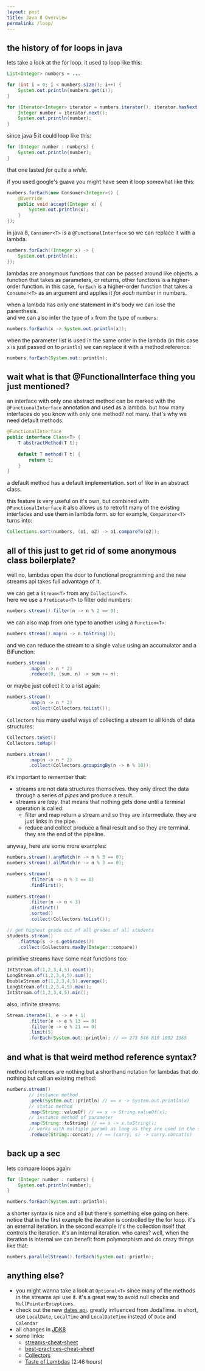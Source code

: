 ```yaml
---
layout: post
title: Java 8 Overview
permalink: /loop/
---
```


## the history of for loops in java 

lets take a look at the for loop. it used to loop like this:

```java
List<Integer> numbers = ...

for (int i = 0; i < numbers.size(); i++) {
    System.out.println(numbers.get(i));
}

for (Iterator<Integer> iterator = numbers.iterator(); iterator.hasNext(); ) {
    Integer number = iterator.next();
    System.out.println(number);
}
```

since java 5 it could loop like this:

```java
for (Integer number : numbers) {
    System.out.println(number);
}
```

that one lasted _for_ quite a _while_.

if you used google's guava you might have seen it loop somewhat like this:

```java
numbers.forEach(new Consumer<Integer>() {
    @Override
    public void accept(Integer x) {
        System.out.println(x);
    }
});
```

in java 8, `Consumer<T>` is a `@FunctionalInterface` so we can replace it with a lambda.

```java
numbers.forEach((Integer x) -> {
    System.out.println(x);
});
```

lambdas are anonymous functions that can be passed around like objects.
a function that takes as parameters, or returns, other functions is a higher-order function.
in this case, `forEach` is a higher-order function that takes a `Consumer<T>` as an argument and applies it _for each_ number in numbers.  

when a lambda has only one statement in it's body we can lose the parenthesis.  
and we can also infer the type of `x` from the type of `numbers`:

```java
numbers.forEach(x -> System.out.println(x));
```

when the parameter list is used in the same order in the lambda 
(in this case `x` is just passed on to `println`) we can replace it with a method reference:

```java
numbers.forEach(System.out::println);
```

## wait what is that @FunctionalInterface thing you just mentioned?

an interface with only one abstract method can be marked with the `@FunctionalInterface` annotation and used as a lambda. 
but how many interfaces do you know with only one method? not many. that's why we need default methods:

```java
@FunctionalInterface
public interface Class<T> {
    T abstractMethod(T t);
    
    default T method(T t) {
        return t;
    }
}
```

a default method has a default implementation. sort of like in an abstract class.

this feature is very useful on it's own, but combined with `@FunctionalInterface` it also allows us to retrofit many of the existing interfaces and use them in lambda form. 
so for example, `Comparator<T>` turns into:

```java
Collections.sort(numbers, (o1, o2) -> o1.compareTo(o2));
```

## all of this just to get rid of some anonymous class boilerplate?

well no, lambdas open the door to functional programming and the new streams api takes full advantage of it. 

we can get a `Stream<T>` from any `Collection<T>`.  
here we use a `Predicate<T>` to filter odd numbers:

```java
numbers.stream().filter(n -> n % 2 == 0);
```

we can also map from one type to another using a `Function<T>`:

```java
numbers.stream().map(n -> n.toString());
```

and we can reduce the stream to a single value using an accumulator and a BiFunction:

```java
numbers.stream()
        .map(n -> n * 2)
        .reduce(0, (sum, n) -> sum += n);
```

or maybe just collect it to a list again:

```java
numbers.stream()
        .map(n -> n * 2)
        .collect(Collectors.toList());
```

`Collectors` has many useful ways of collecting a stream to all kinds of data structures:

```java
Collectors.toSet()
Collectors.toMap()

numbers.stream()
        .map(n -> n * 2)
        .collect(Collectors.groupingBy(n -> n % 10));
```

it's important to remember that:  

* streams are not data structures themselves. they only direct the data through a series of _pipes_ and produce a result.  
* streams are _lazy_. that means that nothing gets done until a terminal operation is called.   
    * filter and map return a stream and so they are intermediate. they are just links in the pipe.  
    * reduce and collect produce a final result and so they are terminal. they are the end of the pipeline.  

anyway, here are some more examples:

```java
numbers.stream().anyMatch(n -> n % 3 == 0);
numbers.stream().allMatch(n -> n % 3 == 0);

numbers.stream()
        .filter(n -> n % 3 == 0)
        .findFirst();
        
numbers.stream()
        .filter(n -> n < 3)
        .distinct()
        .sorted()
        .collect(Collectors.toList());

// get highest grade out of all grades of all students
students.stream()
    .flatMap(s -> s.getGrades())
    .collect(Collectors.maxBy(Integer::compare))
```

primitive streams have some neat functions too:

```java
IntStream.of(1,2,3,4,5).count();
LongStream.of(1,2,3,4,5).sum();
DoubleStream.of(1,2,3,4,5).average();
LongStream.of(1,2,3,4,5).max();
IntStream.of(1,2,3,4,5).min();
```

also, infinite streams:

```java
Stream.iterate(1, e -> e + 1)
        .filter(e -> e % 13 == 0)
        .filter(e -> e % 21 == 0)
        .limit(5)
        .forEach(System.out::println); // => 273 546 819 1092 1365
```

## and what is that weird method reference syntax?

method references are nothing but a shorthand notation for lambdas that do nothing but call an existing method:

```java
numbers.stream()
        // instance method
        .peek(System.out::println) // == x -> System.out.println(x)
        // static method
        .map(String::valueOf) // == x -> String.valueOf(x);
        // instance method of parameter
        .map(String::toString) // == x -> x.toString();
        // works with multiple params as long as they are used in the same order
        .reduce(String::concat); // == (carry, s) -> carry.concat(s)
```

## back up a sec

lets compare loops again:

```java
for (Integer number : numbers) {
    System.out.println(number);
}

numbers.forEach(System.out::println);
```

a shorter syntax is nice and all but there's something else going on here. 
notice that in the first example the iteration is controlled by the for loop. it's an external iteration.
in the second example it's the collection itself that controls the iteration. it's an internal iteration.
who cares? well, when the iteration is internal we can benefit from polymorphism and do crazy things like that:

```java
numbers.parallelStream().forEach(System.out::println);
```

## anything else?

* you might wanna take a look at `Optional<T>` since many of the methods in the streams api use it. it's a great way to avoid null checks and `NullPointerExceptions`.
* check out the new [dates api][]. greatly influenced from JodaTime. in short, use `LocalDate`, `LocalTime` and `LocalDateTime` instead of `Date` and `Calendar`
* all changes in [JDK8][]
* some links:  
    * [streams-cheat-sheet][]
    * [best-practices-cheat-sheet][]
    * [Collectors][]
    * [Taste of Lambdas][] (2:46 hours)

[dates api]: https://docs.oracle.com/javase/tutorial/datetime/
[JDK8]: http://www.oracle.com/technetwork/java/javase/8-whats-new-2157071.html
[streams-cheat-sheet]: http://zeroturnaround.com/rebellabs/java-8-streams-cheat-sheet/
[best-practices-cheat-sheet]: http://zeroturnaround.com/rebellabs/java-8-best-practices-cheat-sheet/
[Collectors]: https://docs.oracle.com/javase/8/docs/api/java/util/stream/Collectors.html
[Taste of Lambdas]: https://www.youtube.com/watch?v=1OpAgZvYXLQ
